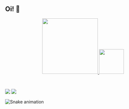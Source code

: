 ## Oi! 👋
<div align="center">
  <a href="https://github.com/gcommunello">
  <img height="180em" src="https://github-readme-stats.vercel.app/api?username=gcommunello&show_icons=true&theme=dark&include_all_commits=true&count_private=true"/>
  <img height="80em" src="https://github-readme-stats.vercel.app/api/top-langs/?username=gcommunello&layout=compact&langs_count=7&theme=dark"/>
</div>
<div style="display: inline_block"><br>
</div>
  
  ##
 
<div> 
  <a href = "mailto:gcommunello@gmail.com"><img src="https://img.shields.io/badge/-Gmail-%23333?style=for-the-badge&logo=gmail&logoColor=white" target="_blank"></a>
  <a href="https://www.linkedin.com/in/gcommunello" target="_blank"><img src="https://img.shields.io/badge/-LinkedIn-%230077B5?style=for-the-badge&logo=linkedin&logoColor=white" target="_blank"></a> 
 
![Snake animation](https://github.com/gcommunello/gcommunello/blob/output/github-contribution-grid-snake.svg)
 
</div>
